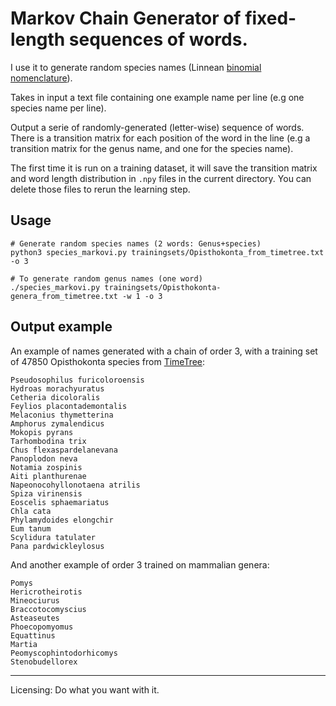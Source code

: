 Markov Chain Generator of fixed-length sequences of words.
==========================================================

I use it to generate random species names (Linnean [binomial nomenclature][1]).

Takes in input a text file containing one example name per line (e.g one
species name per line).

Output a serie of randomly-generated (letter-wise) sequence of words.
There is a transition matrix for each position of the word in the line (e.g a
transition matrix for the genus name, and one for the species name).

The first time it is run on a training dataset, it will save the transition
matrix and word length distribution in `.npy` files in the current directory.
You can delete those files to rerun the learning step.

Usage
-----

    # Generate random species names (2 words: Genus+species)
    python3 species_markovi.py trainingsets/Opisthokonta_from_timetree.txt -o 3
    
    # To generate random genus names (one word)
    ./species_markovi.py trainingsets/Opisthokonta-genera_from_timetree.txt -w 1 -o 3

Output example
--------------

An example of names generated with a chain of order 3, with a training set of
47850 Opisthokonta species from [TimeTree][2]:

    Pseudosophilus furicoloroensis
    Hydroas morachyuratus
    Cetheria dicoloralis
    Feylios placontademontalis
    Melaconius thymetterina
    Amphorus zymalendicus
    Mokopis pyrans
    Tarhombodina trix
    Chus flexaspardelanevana
    Panoplodon neva
    Notamia zospinis
    Aiti planthurenae
    Napeonocohyllonotaena atrilis
    Spiza virinensis
    Eoscelis sphaemariatus
    Chla cata
    Phylamydoides elongchir
    Eum tanum
    Scylidura tatulater
    Pana pardwickleylosus

And another example of order 3 trained on mammalian genera:

    Pomys
    Hericrotheirotis
    Mineociurus
    Braccotocomyscius
    Asteaseutes
    Phoecopomyomus
    Equattinus
    Martia
    Peomyscophintodorhicomys
    Stenobudellorex

---
Licensing: Do what you want with it.


[1]: https://en.wikipedia.org/wiki/Binomial_nomenclature
[2]: http://timetree.org/

